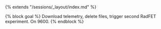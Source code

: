 {% extends "/sessions/_layout/index.md" %}

{% block goal %}
Download telemetry, delete files, trigger second RadFET experiment. On 9600.
{% endblock %}
